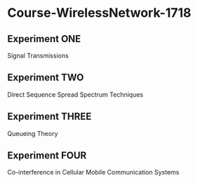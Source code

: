 # Course-WirelessNetwork-1718
## Experiment ONE
Signal Transmissions <br>
## Experiment TWO
Direct Sequence Spread Spectrum Techniques
## Experiment THREE
Queueing Theory
## Experiment FOUR
Co-interference in Cellular Mobile Communication Systems